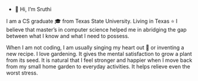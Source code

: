 - 👋 Hi, I’m Sruthi

I am a CS graduate :mortar_board: from Texas State University. Living in Texas :star:
I believe that master’s in computer science helped me in abridging the gap between what I know and what I need to possess.


When I am not coding, I am usually singing my heart out :musical_note: or inventing a new recipe. 
I love gardening. It gives the mental satisfaction to grow a plant from its seed. It is natural that I feel stronger and happier when I move back from my small home garden to everyday activities. 
It helps relieve even the worst stress. 

<!---
sruthi092/sruthi092 is a ✨ special ✨ repository because its `README.md` (this file) appears on your GitHub profile.
You can click the Preview link to take a look at your changes.
--->

